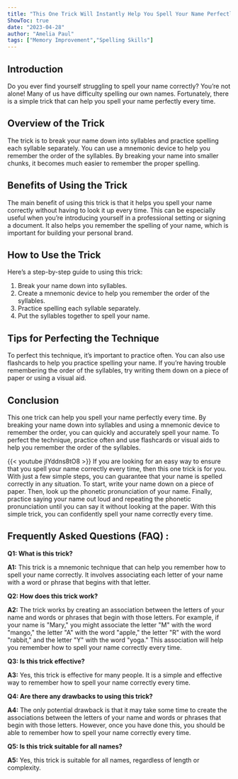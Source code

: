 ```yaml
---
title: "This One Trick Will Instantly Help You Spell Your Name Perfectly Every Time!"
ShowToc: true 
date: "2023-04-28"
author: "Amelia Paul" 
tags: ["Memory Improvement","Spelling Skills"]
---
```

## Introduction
Do you ever find yourself struggling to spell your name correctly? You’re not alone! Many of us have difficulty spelling our own names. Fortunately, there is a simple trick that can help you spell your name perfectly every time. 

## Overview of the Trick
The trick is to break your name down into syllables and practice spelling each syllable separately. You can use a mnemonic device to help you remember the order of the syllables. By breaking your name into smaller chunks, it becomes much easier to remember the proper spelling. 

## Benefits of Using the Trick
The main benefit of using this trick is that it helps you spell your name correctly without having to look it up every time. This can be especially useful when you’re introducing yourself in a professional setting or signing a document. It also helps you remember the spelling of your name, which is important for building your personal brand. 

## How to Use the Trick
Here’s a step-by-step guide to using this trick: 

1. Break your name down into syllables. 
2. Create a mnemonic device to help you remember the order of the syllables. 
3. Practice spelling each syllable separately. 
4. Put the syllables together to spell your name. 

## Tips for Perfecting the Technique
To perfect this technique, it’s important to practice often. You can also use flashcards to help you practice spelling your name. If you’re having trouble remembering the order of the syllables, try writing them down on a piece of paper or using a visual aid. 

## Conclusion
This one trick can help you spell your name perfectly every time. By breaking your name down into syllables and using a mnemonic device to remember the order, you can quickly and accurately spell your name. To perfect the technique, practice often and use flashcards or visual aids to help you remember the order of the syllables.

{{< youtube jIYddns8tO8 >}} 
If you are looking for an easy way to ensure that you spell your name correctly every time, then this one trick is for you. With just a few simple steps, you can guarantee that your name is spelled correctly in any situation. To start, write your name down on a piece of paper. Then, look up the phonetic pronunciation of your name. Finally, practice saying your name out loud and repeating the phonetic pronunciation until you can say it without looking at the paper. With this simple trick, you can confidently spell your name correctly every time.

## Frequently Asked Questions (FAQ) :
**Q1: What is this trick?**

**A1:** This trick is a mnemonic technique that can help you remember how to spell your name correctly. It involves associating each letter of your name with a word or phrase that begins with that letter.

**Q2: How does this trick work?**

**A2:** The trick works by creating an association between the letters of your name and words or phrases that begin with those letters. For example, if your name is "Mary," you might associate the letter "M" with the word "mango," the letter "A" with the word "apple," the letter "R" with the word "rabbit," and the letter "Y" with the word "yoga." This association will help you remember how to spell your name correctly every time.

**Q3: Is this trick effective?**

**A3:** Yes, this trick is effective for many people. It is a simple and effective way to remember how to spell your name correctly every time.

**Q4: Are there any drawbacks to using this trick?**

**A4:** The only potential drawback is that it may take some time to create the associations between the letters of your name and words or phrases that begin with those letters. However, once you have done this, you should be able to remember how to spell your name correctly every time.

**Q5: Is this trick suitable for all names?**

**A5:** Yes, this trick is suitable for all names, regardless of length or complexity.





